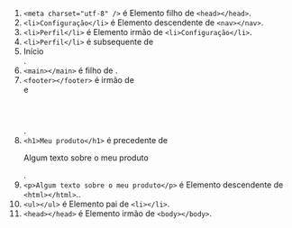 1. `<meta charset="utf-8" />` é Elemento filho de `<head></head>`.
2. `<li>Configuração</li>` é Elemento descendente de `<nav></nav>`.
3. `<li>Perfil</li>` é Elemento irmão de `<li>Configuração</li>`.
4. `<li>Perfil</li>` é subsequente de <li>Início</li>.
5. `<main></main>` é filho de <body></body>.
6. `<footer></footer>` é irmão de <main></main> e <header></header>.
7. `<h1>Meu produto</h1>` é precedente de <p>Algum texto sobre o meu produto</p>.
8. `<p>Algum texto sobre o meu produto</p>` é Elemento descendente de `<html></html>`..
9. `<ul></ul>` é Elemento pai de `<li></li>`.
10. `<head></head>` é Elemento irmão de `<body></body>`.